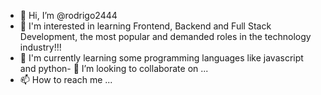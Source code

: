 - 👋 Hi, I’m @rodrigo2444
- 👀 I'm interested in learning Frontend, Backend and Full Stack Development, the most popular and demanded roles in the technology industry!!!
- 🌱 I'm currently learning some programming languages like javascript and python- 💞️ I’m looking to collaborate on ...
- 📫 How to reach me ...

<!---
rodrigo2444/rodrigo2444 is a ✨ special ✨ repository because its `README.md` (this file) appears on your GitHub profile.
You can click the Preview link to take a look at your changes.
--->
